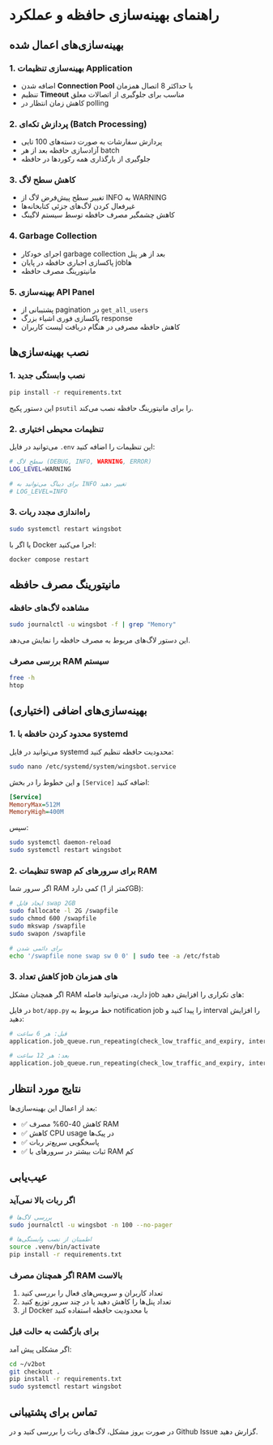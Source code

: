 # راهنمای بهینه‌سازی حافظه و عملکرد

## بهینه‌سازی‌های اعمال شده

### 1. بهینه‌سازی تنظیمات Application
- اضافه شدن **Connection Pool** با حداکثر 8 اتصال همزمان
- تنظیم **Timeout** مناسب برای جلوگیری از اتصالات معلق
- کاهش زمان انتظار در polling

### 2. پردازش تکه‌ای (Batch Processing)
- پردازش سفارشات به صورت دسته‌های 100 تایی
- آزادسازی حافظه بعد از هر batch
- جلوگیری از بارگذاری همه رکوردها در حافظه

### 3. کاهش سطح لاگ
- تغییر سطح پیش‌فرض لاگ از INFO به WARNING
- غیرفعال کردن لاگ‌های جزئی کتابخانه‌ها
- کاهش چشمگیر مصرف حافظه توسط سیستم لاگینگ

### 4. Garbage Collection
- اجرای خودکار garbage collection بعد از هر پنل
- پاکسازی اجباری حافظه در پایان job‌ها
- مانیتورینگ مصرف حافظه

### 5. بهینه‌سازی API Panel
- پشتیبانی از pagination در `get_all_users`
- پاکسازی فوری اشیاء بزرگ response
- کاهش حافظه مصرفی در هنگام دریافت لیست کاربران

## نصب بهینه‌سازی‌ها

### 1. نصب وابستگی جدید
```bash
pip install -r requirements.txt
```

این دستور پکیج `psutil` را برای مانیتورینگ حافظه نصب می‌کند.

### 2. تنظیمات محیطی اختیاری
می‌توانید در فایل `.env` این تنظیمات را اضافه کنید:

```bash
# سطح لاگ (DEBUG, INFO, WARNING, ERROR)
LOG_LEVEL=WARNING

# برای دیباگ می‌توانید به INFO تغییر دهید
# LOG_LEVEL=INFO
```

### 3. راه‌اندازی مجدد ربات
```bash
sudo systemctl restart wingsbot
```

یا اگر با Docker اجرا می‌کنید:
```bash
docker compose restart
```

## مانیتورینگ مصرف حافظه

### مشاهده لاگ‌های حافظه
```bash
sudo journalctl -u wingsbot -f | grep "Memory"
```

این دستور لاگ‌های مربوط به مصرف حافظه را نمایش می‌دهد.

### بررسی مصرف RAM سیستم
```bash
free -h
htop
```

## بهینه‌سازی‌های اضافی (اختیاری)

### 1. محدود کردن حافظه با systemd
می‌توانید در فایل systemd محدودیت حافظه تنظیم کنید:

```bash
sudo nano /etc/systemd/system/wingsbot.service
```

و این خطوط را در بخش `[Service]` اضافه کنید:
```ini
[Service]
MemoryMax=512M
MemoryHigh=400M
```

سپس:
```bash
sudo systemctl daemon-reload
sudo systemctl restart wingsbot
```

### 2. تنظیمات swap برای سرورهای کم RAM
اگر سرور شما RAM کمی دارد (کمتر از 1GB):

```bash
# ایجاد فایل swap 2GB
sudo fallocate -l 2G /swapfile
sudo chmod 600 /swapfile
sudo mkswap /swapfile
sudo swapon /swapfile

# برای دائمی شدن
echo '/swapfile none swap sw 0 0' | sudo tee -a /etc/fstab
```

### 3. کاهش تعداد job های همزمان
اگر همچنان مشکل RAM دارید، می‌توانید فاصله job های تکراری را افزایش دهید:

در فایل `bot/app.py` خط مربوط به notification job را پیدا کنید و interval را افزایش دهید:
```python
# قبل: هر 6 ساعت
application.job_queue.run_repeating(check_low_traffic_and_expiry, interval=6*3600, ...)

# بعد: هر 12 ساعت
application.job_queue.run_repeating(check_low_traffic_and_expiry, interval=12*3600, ...)
```

## نتایج مورد انتظار

بعد از اعمال این بهینه‌سازی‌ها:
- ✅ کاهش 40-60% مصرف RAM
- ✅ کاهش CPU usage در پیک‌ها
- ✅ پاسخگویی سریع‌تر ربات
- ✅ ثبات بیشتر در سرورهای با RAM کم

## عیب‌یابی

### اگر ربات بالا نمی‌آید
```bash
# بررسی لاگ‌ها
sudo journalctl -u wingsbot -n 100 --no-pager

# اطمینان از نصب وابستگی‌ها
source .venv/bin/activate
pip install -r requirements.txt
```

### اگر همچنان مصرف RAM بالاست
1. تعداد کاربران و سرویس‌های فعال را بررسی کنید
2. تعداد پنل‌ها را کاهش دهید یا در چند سرور توزیع کنید
3. از Docker با محدودیت حافظه استفاده کنید

### برای بازگشت به حالت قبل
اگر مشکلی پیش آمد:
```bash
cd ~/v2bot
git checkout .
pip install -r requirements.txt
sudo systemctl restart wingsbot
```

## تماس برای پشتیبانی
در صورت بروز مشکل، لاگ‌های ربات را بررسی کنید و در Github Issue گزارش دهید.
